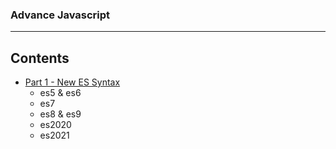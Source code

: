 ### Advance Javascript

---

## Contents

- [Part 1 - New ES Syntax]()
  - es5 & es6
  - es7
  - es8 & es9
  - es2020
  - es2021
